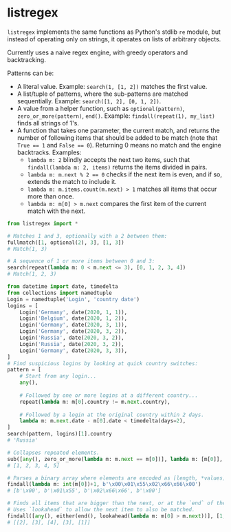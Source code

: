 # listregex

`listregex` implements the same functions as Python's stdlib `re` module, but instead of operating only on strings, it operates on lists of arbitrary objects.

Currently uses a naive regex engine, with greedy operators and backtracking.

Patterns can be:

- A literal value. Example: `search(1, [1, 2])` matches the first value.
- A list/tuple of patterns, where the sub-patterns are matched sequentially. Example: `search([1, 2], [0, 1, 2])`.
- A value from a helper function, such as `optional(pattern)`, `zero_or_more(pattern)`, `end()`. Example: `findall(repeat(1), my_list)` finds all strings of 1's.
- A function that takes one parameter, the current match, and returns the number of following items that should be added to be match (note that `True == 1` and `False == 0`). Returning 0 means no match and the engine backtracks. Examples:
    - `lambda m: 2` blindly accepts the next two items, such that `findall(lambda m: 2, items)` returns the items divided in pairs.
    - `lambda m: m.next % 2 == 0` checks if the next item is even, and if so, extends the match to include it.
    - `lambda m: m.items.count(m.next) > 1` matches all items that occur more than once.
    - `lambda m: m[0] > m.next` compares the first item of the current match with the next.

```python
from listregex import *

# Matches 1 and 3, optionally with a 2 between them:
fullmatch([1, optional(2), 3], [1, 3])
# Match(1, 3)

# A sequence of 1 or more items between 0 and 3:
search(repeat(lambda m: 0 < m.next <= 3), [0, 1, 2, 3, 4])
# Match(1, 2, 3)

from datetime import date, timedelta
from collections import namedtuple
Login = namedtuple('Login', 'country date')
logins = [
    Login('Germany', date(2020, 1, 1)),
    Login('Belgium', date(2020, 1, 2)),
    Login('Germany', date(2020, 3, 1)),
    Login('Germany', date(2020, 3, 2)),
    Login('Russia', date(2020, 3, 2)),
    Login('Russia', date(2020, 3, 2)),
    Login('Germany', date(2020, 3, 3)),
]
# Find suspicious logins by looking at quick country switches:
pattern = [
    # Start from any login...
    any(),
    
    # Followed by one or more logins at a different country...
    repeat(lambda m: m[0].country != m.next.country), 
    
    # Followed by a login at the original country within 2 days.
    lambda m: m.next.date - m[0].date < timedelta(days=2), 
]
search(pattern, logins)[1].country
# 'Russia'

# Collapses repeated elements.
sub([any(), zero_or_more(lambda m: m.next == m[0])], lambda m: [m[0]], [1, 2, 3, 3, 4, 5, 5])
# [1, 2, 3, 4, 5]

# Parses a binary array where elements are encoded as [length, *values].
findall(lambda m: int(m[0])+1, b'\x00\x01\x55\x02\x66\x66\x00')
# [b'\x00', b'\x01\x55', b'\x02\x66\x66', b'\x00']

# Finds all items that are bigger than the next, or at the `end` of the list.
# Uses `lookahead` to allow the next item to also be matched.
findall([any(), either(end(), lookahead(lambda m: m[0] > m.next))], [1, 2, 1, 3, 2, 4, 3, 1])
# [[2], [3], [4], [3], [1]]
```
